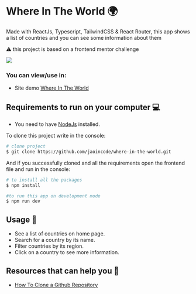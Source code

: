 # Where In The World 🌍

Made with ReactJs, Typescript, TailwindCSS & React Router, this app shows a list of countries and you can see some information about them

⚠️ this project is based on a frontend mentor challenge

<img src="https://user-images.githubusercontent.com/92704272/213877491-141396ef-ee29-482a-8560-e67c2a74406a.png" />

### You can view/use in:

- Site demo [Where In The World](https://whereintheworld-brown.vercel.app/)

## Requirements to run on your computer 💻

- You need to have [NodeJs](https://nodejs.org/en/) installed.

To clone this project write in the console:

```bash
# clone project
$ git clone https://github.com/jaoincode/where-in-the-world.git
```

And if you successfully cloned and all the requirements open the frontend file and run in the console:

```bash
# to install all the packages
$ npm install

#to run this app on development mode
$ npm run dev
```

## Usage 💾

- See a list of countries on home page.
- Search for a country by its name.
- Filter countries by its region.
- Click on a country to see more information.

## Resources that can help you 📖

- [How To Clone a Github Repository](https://docs.github.com/en/repositories/creating-and-managing-repositories/cloning-a-repository)
